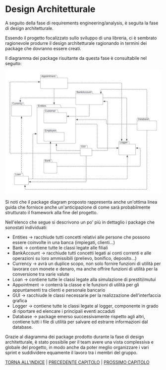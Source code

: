 # Design Architetturale
<!--Design architetturale (architettura complessiva, descrizione di pattern architetturali usati, eventuali componenti del sistema distribuito, scelte tecnologiche cruciali ai fini architetturali -- corredato da pochi ma efficaci diagrammi)

Ricordate che una scelta architetturale può ritenersi giustificata o meno solo a fronte dei requirement che avete indicato; viceversa, ogni requirement "critico" dovrebbe influenzare qualcuna della scelte architetturali effettuate e descritte.
L'architettura (diagramma + spiegazione in prosa) deve spiegare quali sono i sotto-componenti del sistema (da 5 a 15, diciamo), ognuno cosa fa, chi interagisce con chi e scambiandosi quali dati -- i diagrammi aiutano, ma poi la prosa deve chiaramente indicare questi aspetti.-->

A seguito della fase di requirements engineering/analysis, è seguita la fase di design architetturale.

Essendo il progetto focalizzato sullo sviluppo di una libreria, ci è sembrato ragionevole produrre il design architetturale ragionando in termini dei package che dovranno essere creati.

Il diagramma dei package risultante da questa fase è consultabile nel seguito:

![diagramma package](img/package.jpeg)

Si noti che il package diagram proposto rappresenta anche un'ottima linea guida che fornisce anche un'anticipazione di come sarà probabilmente strutturato il framework alla fine del progetto.

Nell'elenco che segue si descrivono un po' più in dettaglio i package che sonostati individuati:
- Entities &rarr; racchiude tutti concetti relativi alle persone che possono essere coinvolte in una banca (impiegati, clienti...)
- Bank &rarr; contiene tutte le classi legate alle filiali
- BankAccount &rarr; racchiude tutti concetti legati ai conti correnti e alle operazioni su loro ammissibili (prelievo, bonifico, deposito...)
- Currency &rarr; avrà un duplice scopo, non solo fornire funzioni di utilità per lavorare con monete e denaro, ma anche offrire funzioni di utilità per la conversione tra varie valute
- Loan &rarr; contiene tutte le classi legate alla simulazione di prestiti/mutui
- Appointment &rarr; conterrà la classe e le funzioni di utilità per gli appuntamenti tra clienti e personale bancario
- GUI &rarr; racchiude le classi necessarie per la realizzazione dell'interfaccia grafica
- Logger &rarr; contiene tutte le classi legate al logger, componente in grado di riportare ed elencare i principali eventi accaduti
- Database &rarr; package emerso successivamente rispetto agli altri, contiene tutti i file di utilità per salvare ed estrarre informazioni dal database.

Grazie al diagramma dei package prodotto durante la fase di design architetturale, è stato possibile per il team avere una vista complessiva e globale del progetto, in modo anche da poter meglio organizzare i vari sprint e suddividere equamente il lavoro tra i membri del gruppo.

[TORNA ALL'INDICE](../index.md) |
[PRECEDENTE CAPITOLO](../3-requirements/index.md) |
[PROSSIMO CAPITOLO](../5-detailed-design/index.md)